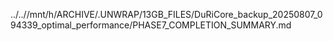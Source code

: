 ../..//mnt/h/ARCHIVE/.UNWRAP/13GB_FILES/DuRiCore_backup_20250807_094339_optimal_performance/PHASE7_COMPLETION_SUMMARY.md